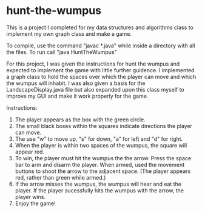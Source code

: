 # hunt-the-wumpus
This is a project I completed for my data structures and algorithms class to implement my own graph class and make a game. 

To compile, use the command "javac *.java" while inside a directory with all the files. To run call "java HuntTheWumpus" 

For this project, I was given the instructions for hunt the wumpus and expected to implement the game with little further guidence. I implemented a graph class to hold the spaces over which the player can move and which the wumpus will inhabit. I was also given a basis for the LandscapeDisplay.java file but also expanded upon this class myself to improve my GUI and make it work properly for the game. 

Instructions:

1. The player appears as the box with the green circle. 
2. The small black boxes within the squares indicate directions the player can move. 
3. The use "w" to move up, "s" for down, "a" for left and "d" for right. 
4. When the player is within two spaces of the wumpus, the square will appear red. 
5. To win, the player must hit the wumpus the the arrow. Press the space bar to arm and disarm the player. When armed, used the movement buttons to shoot the arrow to the adjacent space. (The player appears red, rather than green while armed.)
6. If the arrow misses the wumpus, the wumpus will hear and eat the player. If the player sucessfully hits the wumpus with the arrow, the player wins. 
7. Enjoy the game!
